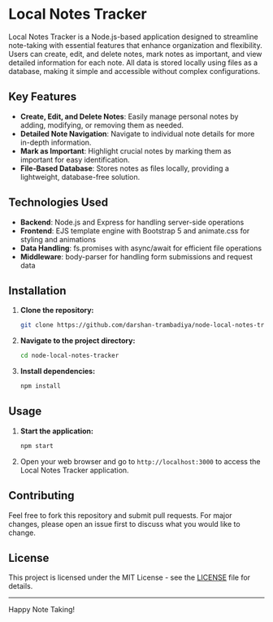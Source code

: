 # Local Notes Tracker

Local Notes Tracker is a Node.js-based application designed to streamline note-taking with essential features that enhance organization and flexibility. Users can create, edit, and delete notes, mark notes as important, and view detailed information for each note. All data is stored locally using files as a database, making it simple and accessible without complex configurations.

## Key Features

- **Create, Edit, and Delete Notes**: Easily manage personal notes by adding, modifying, or removing them as needed.
- **Detailed Note Navigation**: Navigate to individual note details for more in-depth information.
- **Mark as Important**: Highlight crucial notes by marking them as important for easy identification.
- **File-Based Database**: Stores notes as files locally, providing a lightweight, database-free solution.

## Technologies Used

- **Backend**: Node.js and Express for handling server-side operations
- **Frontend**: EJS template engine with Bootstrap 5 and animate.css for styling and animations
- **Data Handling**: fs.promises with async/await for efficient file operations
- **Middleware**: body-parser for handling form submissions and request data

## Installation

1. **Clone the repository:**

   ```bash
   git clone https://github.com/darshan-trambadiya/node-local-notes-tracker.git
   ```

2. **Navigate to the project directory:**

   ```bash
   cd node-local-notes-tracker
   ```

3. **Install dependencies:**
   ```bash
   npm install
   ```

## Usage

1. **Start the application:**

   ```bash
   npm start
   ```

2. Open your web browser and go to `http://localhost:3000` to access the Local Notes Tracker application.

## Contributing

Feel free to fork this repository and submit pull requests. For major changes, please open an issue first to discuss what you would like to change.

## License

This project is licensed under the MIT License - see the [LICENSE](LICENSE) file for details.

---

Happy Note Taking!
